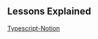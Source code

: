 ## Lessons Explained

[Typescript-Notion](https://www.notion.so/d52aeffcd3fe4be6871bfb033ca71f53?v=fe6f0877b2bd4db69a92fa35d708f724&pvs=4)
